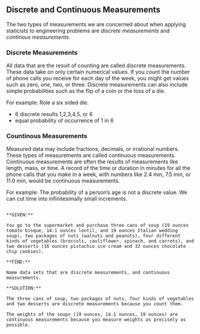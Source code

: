 ## Discrete and Continuous Measurements

The two types of measurements we are concerned about when applying staticists to engineering problems are _discrete measurements_ and _continous measurements_.

### Discrete Measurements

All data that are the result of counting are called discrete measurements. These data take on only certain numerical values. If you count the number of phone calls you receive for each day of the week, you might get values such as zero, one, two, or three. Discrete measurements can also include simple probabilities such as the flip of a coin or the toss of a die.

For example: Role a six sided die.

 * 6 discrete results 1,2,3,4,5, or 6
 * equal probability of occurrence of 1 in 6

### Countinous Measurements

Measured data may include fractions, decimals, or irrational numbers. These types of measurements are called continuous measurements. Continuous measurements are often the results of measurements like length, mass, or time. A record of the time or duration in minutes for all the phone calls that you make in a week, with numbers like 2.4 min, 7.5 min, or 11.0 min, would be continuous measurements.

For example: The probability of a person’s age is not a discrete value. We can cut time into infinitesimally small increments.

```{card} Worked Example

**GIVEN:**

You go to the supermarket and purchase three cans of soup (19 ounces tomato bisque, 14.1 ounces lentil, and 19 ounces Italian wedding soup), two packages of nuts (walnuts and peanuts), four different kinds of vegetables (broccoli, cauliflower, spinach, and carrots), and two desserts (16 ounces pistachio ice cream and 32 ounces chocolate chip cookies).

**FIND:**

Name data sets that are discrete measurements, and continuous measurements.

**SOLUTION:**

The three cans of soup, two packages of nuts, four kinds of vegetables and two desserts are discrete measurements because you count them.

The weights of the soups (19 ounces, 14.1 ounces, 19 ounces) are continuous measurements because you measure weights as precisely as possible.

```
